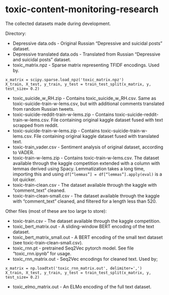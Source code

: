 # toxic-content-monitoring-research
The collected datasets made during development.

Directory:

* Depressive data.ods - Original Russian “Depressive and suicidal posts” dataset.
* Depressive translated data.ods - Translated from Russian “Depressive and suicidal posts” dataset.
* toxic_matrix.npz - Sparse matrix representing TFIDF encodings. Used by.
```
x_matrix = scipy.sparse.load_npz('toxic_matrix.npz')
X_train, X_test, y_train, y_test = train_test_split(x_matrix, y, test_size= 0.2)
```
* toxic_suicide_w_RH.zip - Contains toxic_suicide_w_RH.csv. Same as toxic-suicide-train-w-lems.csv, but with additional comments translated from random Russian tweets.
* toxic-suicide-reddit-train-w-lems.zip - Contains toxic-suicide-reddit-train-w-lems.csv. File containing original kaggle dataset fused with text scrapped from reddit.
* toxic-suicide-train-w-lems.zip - Contains toxic-suicide-train-w-lems.csv. File containing original kaggle dataset fused with translated text.
* toxic-train_vader.csv - Sentiment analysis of original dataset, according to VADER.
* toxic-train-w-lems.zip - Contains toxic-train-w-lems.csv. The dataset available through the kaggle competition extended with a column with lemmas derived using Spacy. Lemmatization takes a long time, importing this and using `df[“lemmas”] = df[“lemmas”].apply(eval)` is a lot quicker.
* toxic-train-clean.csv - The dataset available through the kaggle with “comment_text” cleaned.
* toxic-train-clean-small.csv - The dataset available through the kaggle with “comment_text” cleaned, and filtered for a length less than 520.

Other files (most of these are too large to store):
* toxic-train.csv - The dataset available through the kaggle competition.
* toxic_bert_matrix.out - A sliding-window BERT encoding of the text dataset.
* toxic_bert_matrix_small.out - A BERT encoding of the small text dataset (see toxic-train-clean-small.csv).
* toxic_rnn.pt - pretrained Seq2Vec pytorch model. See file “toxic_rnn.ipynb” for usage.
* toxic_rnn_matrix.out - Seq2Vec encodings for cleaned text. Used by;
```
x_matrix = np.loadtxt('toxic_rnn_matrix.out', delimiter=',')
X_train, X_test, y_train, y_test = train_test_split(x_matrix, y, test_size= 0.2)
```
* toxic_elmo_matrix.out - An ELMo encoding of the full text dataset.

